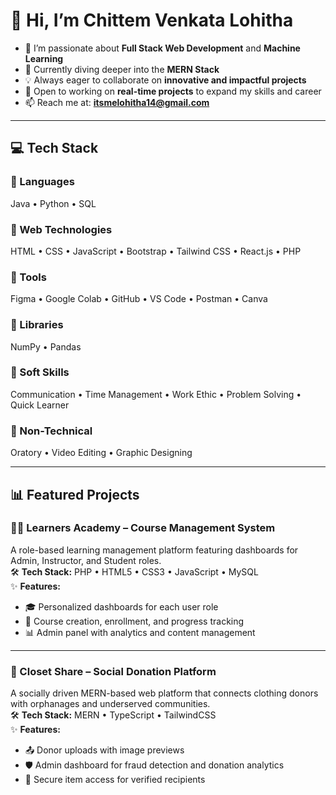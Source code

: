 # 👋 Hi, I’m Chittem Venkata Lohitha

- 👀 I’m passionate about **Full Stack Web Development** and **Machine Learning**  
- 🌱 Currently diving deeper into the **MERN Stack**  
- 💡 Always eager to collaborate on **innovative and impactful projects**  
- 💞️ Open to working on **real-time projects** to expand my skills and career  
- 📫 Reach me at: **itsmelohitha14@gmail.com**

---

## 💻 Tech Stack

### 🔹 Languages  
Java • Python • SQL

### 🔹 Web Technologies  
HTML • CSS • JavaScript • Bootstrap • Tailwind CSS • React.js • PHP

### 🔹 Tools  
Figma • Google Colab • GitHub • VS Code • Postman • Canva

### 🔹 Libraries  
NumPy • Pandas

### 🔹 Soft Skills  
Communication • Time Management • Work Ethic • Problem Solving • Quick Learner

### 🔹 Non-Technical  
Oratory • Video Editing • Graphic Designing

---

## 📊 Featured Projects

### 🧑‍🏫 Learners Academy – Course Management System  
A role-based learning management platform featuring dashboards for Admin, Instructor, and Student roles.  
🛠️ **Tech Stack:** PHP • HTML5 • CSS3 • JavaScript • MySQL  
✨ **Features:**
- 🎓 Personalized dashboards for each user role  
- 📝 Course creation, enrollment, and progress tracking  
- 📊 Admin panel with analytics and content management  

---

### 👕 Closet Share – Social Donation Platform  
A socially driven MERN-based web platform that connects clothing donors with orphanages and underserved communities.  
🛠️ **Tech Stack:** MERN • TypeScript • TailwindCSS  
✨ **Features:**
- 📤 Donor uploads with image previews  
- 🛡️ Admin dashboard for fraud detection and donation analytics  
- 🔐 Secure item access for verified recipients
